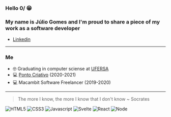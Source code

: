 ### Hello 0/ 😁
### My name is Júlio Gomes and I'm proud to share a piece of my work as a software developer
- [Linkedin](https://www.linkedin.com/in/juliogsn/)

---

### Me
- 🤓 Graduating in computer sciense at [UFERSA](https://ufersa.edu.br/)
- 💻 [Ponto Criativo](https://pontocriativo.com.br/) (2020-2021)
- 💻 Macambit Software Freelancer (2019-2020)

---

> The more I know, the more I know that I don't know 
~ Socrates

![HTML5](https://img.shields.io/badge/HTML5-E34F26?style=for-the-badge&logo=html5&logoColor=white)
![CSS3](https://img.shields.io/badge/CSS3-1572B6?style=for-the-badge&logo=css3&logoColor=white)
![Javascript](https://img.shields.io/badge/JavaScript-F7DF1E?style=for-the-badge&logo=javascript&logoColor=black)
![Svelte](https://img.shields.io/badge/Svelte-4A4A55?style=for-the-badge&logo=svelte&logoColor=FF3E00)
![React](https://img.shields.io/badge/React-20232A?style=for-the-badge&logo=react&logoColor=61DAFB)
![Node](https://img.shields.io/badge/Node.js-43853D?style=for-the-badge&logo=node.js&logoColor=white)
